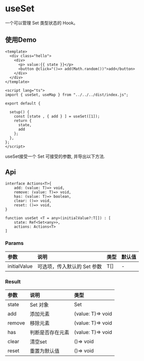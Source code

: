 # useSet

一个可以管理 Set 类型状态的 Hook。

## 使用Demo

```vue
<template>
  <div class="hello">
    <div>
      <p> value:{{ state }}</p>
      <button @click="()=> add(Math.random())">add</button>
    </div>
  </div>
</template>

<script lang="ts">
import { useSet, useMap } from "../../../dist/index.js";

export default {
  
  setup() {
    const [state , { add } ] = useSet([1]);
    return {
      state,
      add
    };
  },
};
</script>
```

useSet接受一个 Set 可接受的参数, 并导出以下方法.

## Api

```
interface Actions<T>{
    add: (value: T)=> void,
    remove: (value: T)=> void,
    has: (value: T)=> boolean,
    clear: ()=> void,
    reset: ()=> void,
}

function useSet <T = any>(initialValue?:T[]) : [
    state: Ref<Set<any>>,
    actions: Actions<T>
]
```

### Params

| 参数           | 说明                | 类型  | 默认值 |
|:-------------|:------------------|:----|:----|
| initialValue | 可选项，传入默认的 Set 参数	 | T[] | -   |

### Result

| 参数      | 说明        | 类型                |
|:--------|:----------|:------------------|
| state	  | Set 对象	   | Set               |
| add	    | 添加元素	     | (value: T)=> void |
| remove	 | 移除元素	     | (value: T)=> void |
| has	    | 判断是否存在元素	 | (value: T)=> void |
| clear	  | 清空set	    | ()=> void         |
| reset	  | 重置为默认值	   | ()=> void         |